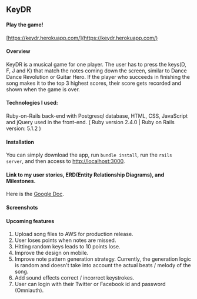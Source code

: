 ## KeyDR

#### Play the game!
[https://keydr.herokuapp.com/](https://keydr.herokuapp.com/)

#### Overview
KeyDR is a musical game for one player. The user has to press the keys(D, F, J and K) that match the notes coming down the screen, similar to Dance Dance Revolution or Guitar Hero. If the player who succeeds in finishing the song makes it to the top 3 highest scores, their score gets recorded and shown when the game is over.

#### Technologies I used:

Ruby-on-Rails back-end with Postgresql database, HTML, CSS, JavaScript and jQuery used in the front-end.
( Ruby version 2.4.0 | Ruby on Rails version: 5.1.2 )

#### Installation
You can simply download the app, run `bundle install`, run the `rails server`, and then access to [http://localhost:3000](http://localhost:3000).

#### Link to my user stories, ERD(Entity Relationship Diagrams), and Milestones.
Here is the [Google Doc](https://docs.google.com/spreadsheets/d/1_IuCUMA9GzS1Uf2ccIaUCIwLwk-VfAWMDx5Zg5B4wsA/edit?usp=sharing).

#### Screenshots


#### Upcoming features
1. Upload song files to AWS for production release.
2. User loses points when notes are missed.
3. Hitting random keys leads to 10 points lose.
4. Improve the design on mobile.
5. Improve note pattern generation strategy. Currently, the generation logic is random and doesn't take into account the actual beats / melody of the song.
6. Add sound effects correct / incorrect keystrokes.
7. User can login with their Twitter or Facebook id and password (Omniauth).
